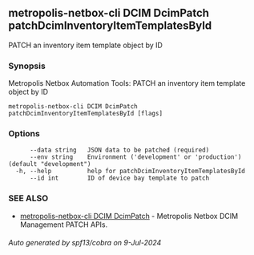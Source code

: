 ## metropolis-netbox-cli DCIM DcimPatch patchDcimInventoryItemTemplatesById

PATCH an inventory item template object by ID

### Synopsis


Metropolis Netbox Automation Tools:
  PATCH an inventory item template object by ID

```
metropolis-netbox-cli DCIM DcimPatch patchDcimInventoryItemTemplatesById [flags]
```

### Options

```
      --data string   JSON data to be patched (required)
      --env string    Environment ('development' or 'production') (default "development")
  -h, --help          help for patchDcimInventoryItemTemplatesById
      --id int        ID of device bay template to patch
```

### SEE ALSO

* [metropolis-netbox-cli DCIM DcimPatch]()	 - Metropolis Netbox DCIM Management PATCH APIs.

###### Auto generated by spf13/cobra on 9-Jul-2024
